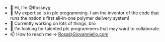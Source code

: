 - 👋 Hi, I’m @Rosseyg
- 👀 My expertise is in plc programming.  I am the inventor of the code that runs the nation's first all-in-one polymer delivery system!
- 🌱 Currently working on lots of things, bro
- 💞️ I’m looking for talented plc programmers that may want to collaborate.
- 📫 How to reach me -> Ross@Giovanniello.com

<!---
Rosseyg/Rosseyg is a ✨ special ✨ repository because its `README.md` (this file) appears on your GitHub profile.
You can click the Preview link to take a look at your changes.
--->

